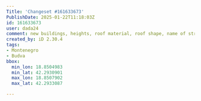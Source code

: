 ```yaml
---
Title: 'Changeset #161633673'
PublishDate: 2025-01-22T11:18:03Z
id: 161633673
user: dada24
comment: new buildings, heights, roof material, roof shape, name of streets
created_by: iD 2.30.4
tags:
- Montenegro
- Budva
bbox:
  min_lon: 18.8504983
  min_lat: 42.2930901
  max_lon: 18.8507902
  max_lat: 42.2933087

---
```

